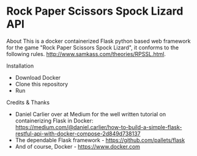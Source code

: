 # Rock Paper Scissors Spock Lizard API
About
This is a docker containerized Flask python based web framework for the game "Rock Paper Scissors Spock Lizard", it conforms to the following rules. http://www.samkass.com/theories/RPSSL.html.

Installation
- Download Docker
- Clone this repository
- Run

Credits & Thanks
- Daniel Carlier over at Medium for the well written tutorial on containerizing Flask in Docker: https://medium.com/@daniel.carlier/how-to-build-a-simple-flask-restful-api-with-docker-compose-2d849d738137
- The dependable Flask framework - https://github.com/pallets/flask
- And of course, Docker - https://www.docker.com